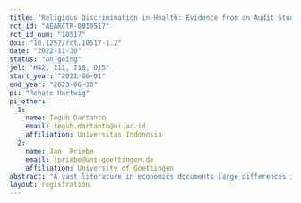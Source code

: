 ```yaml
---
title: "Religious Discrimination in Health: Evidence from an Audit Study in Indonesia"
rct_id: "AEARCTR-0010517"
rct_id_num: "10517"
doi: "10.1257/rct.10517-1.2"
date: "2022-11-30"
status: "on_going"
jel: "H42, I11, I18, O15"
start_year: "2021-06-01"
end_year: "2023-06-30"
pi: "Renate Hartwig"
pi_other:
  1:
    name: Teguh Dartanto
    email: teguh.dartanto@ui.ac.id
    affiliation: Universitas Indonesia
  2:
    name: Jan  Priebe
    email: jpriebe@uni-goettingen.de
    affiliation: University of Goettingen
abstract: "A vast literature in economics documents large differences in health outcomes by gender, race, wealth, and religion. To what extent these differences are driven by biases of health care providers is less understood. In this study, we explore whether health care providers discriminate against people with different religious beliefs using an audit study design (standardized patient method) on the clinical case of tuberculosis, an illness that is still widespread in Indonesia. The audit study is conducted in three provinces of Indonesia – Sumatera Barat, Sulawesi Utara and Jawa Tengah. The study covers 400 doctors at 400 randomly selected primary health care facilities in these three provinces. We conduct 1,600 standardized patient visits in which we vary the religious belief the patient. We complement the audit study with detailed facility- and doctor surveys in order to study the underlying nature of the observed biases. "
layout: registration
---
```


